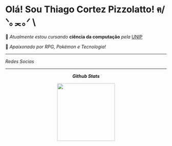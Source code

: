 <h1 align="left"> Olá! Sou Thiago Cortez Pizzolatto! ฅ/ᐠ｡ᆽ｡ᐟ \ </h1>

<p> 📜 <i>Atualmente estou cursando</i> <b>ciência da computação</b> <i>pela</i> <a href="https://www.unip.br/" target="_blank">UNIP</a> </p>
<p> 💜 <i>Apaixonado por RPG, Pokémon e Tecnologia!<i/><p>




<hr>
<p> Redes Socias </p>



<hr>

<div align="center">
  <p><b> Github Stats </b></p> 
  <img height="180em" src="https://github-readme-stats.vercel.app/api?username=Surosuh&show_icons=true&theme=midnight-purple&include_all_commits=true&count_private=true"/>
</div>

